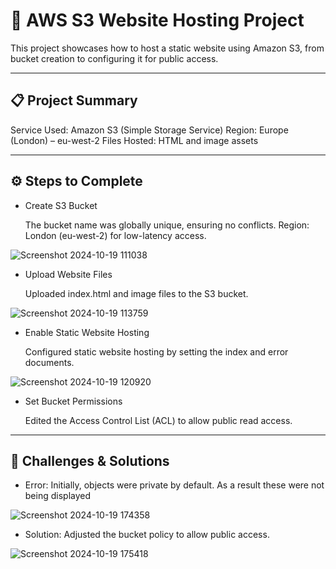 # 🚀 AWS S3 Website Hosting Project
This project showcases how to host a static website using Amazon S3, from bucket creation to configuring it for public access.
_________________________________________________________________________________________________________________________________

## 📋 Project Summary

Service Used: Amazon S3 (Simple Storage Service)
Region: Europe (London) – eu-west-2
Files Hosted: HTML and image assets
_________________________________________________________________________________________________________________________________
## ⚙️ Steps to Complete

- Create S3 Bucket

  The bucket name was globally unique, ensuring no conflicts.
  Region: London (eu-west-2) for low-latency access.

![Screenshot 2024-10-19 111038](https://github.com/user-attachments/assets/4c624ceb-1db3-4217-89df-8efdc29c7a5e)

- Upload Website Files

  Uploaded index.html and image files to the S3 bucket.

![Screenshot 2024-10-19 113759](https://github.com/user-attachments/assets/4a6e0318-3d5a-4750-9829-bb46c4d1bbbb)

- Enable Static Website Hosting

  Configured static website hosting by setting the index and error documents.

![Screenshot 2024-10-19 120920](https://github.com/user-attachments/assets/731a3458-db9d-467c-b93c-2f97015707c9)

- Set Bucket Permissions

  Edited the Access Control List (ACL) to allow public read access.
_________________________________________________________________________________________________________________________________
## 🔧 Challenges & Solutions

- Error: Initially, objects were private by default.
  As a result these were not being displayed

![Screenshot 2024-10-19 174358](https://github.com/user-attachments/assets/0d62c7db-53e0-4850-8ed1-b66dbcdc71b8)

- Solution: Adjusted the bucket policy to allow public access.

![Screenshot 2024-10-19 175418](https://github.com/user-attachments/assets/70f52b8a-0cc9-4705-ad8f-f315be74a8fa)



